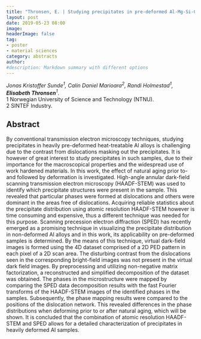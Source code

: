 ```yaml
---
title: "Thronsen, E. | Studying precipitates in pre-deformed Al-Mg-Si-Cu alloys by atomic resolution STEM and scanning electron diffraction"
layout: post
date: 2019-05-23 08:00
image:
headerImage: false
tag:
- poster
- material sciences
category: abstracts
author:
#description: Markdown summary with different options
---
```


_Jonas Kristoffer Sunde<sup>1</sup>, Calin Daniel Marioara<sup>2</sup>, Randi Holmestad<sup>1</sup>, **Elisabeth Thronsen**<sup>1</sup>_.<br/>
1 Norwegian University of Science and Technology (NTNU).<br/>
2 SINTEF Industry.<br/>


## Abstract

By conventional transmission electron microscopy techniques, studying precipitates in heavily pre-deformed heat-treatable Al alloys is challenging due to the contrast from dislocations masking out the precipitates. It is however of great interest to study precipitates in such samples, due to their importance for the macroscopical properties and the widespread use of work hardened materials. In this work, the effect of natural aging prior to- and followed by deformation is investigated.  High-angle annular dark-field scanning transmission electron microscopy (HAADF-STEM) was used to identify which precipitate structures were present in the sample. This revealed that particular phases were formed at dislocations and others were dominant in the areas free of dislocations. Acquiring reliable statistics about the precipitate distribution using atomic resolution HAADF-STEM however is time consuming and expensive, thus a different technique was needed for this purpose. Scanning precession electron diffraction (SPED) has recently emerged as a promising technique in visualizing the precipitate distribution in non-deformed Al alloys and in this work, its applicability on pre-deformed samples is determined. By the means of this technique, virtual dark-field images is formed using the 4D dataset comprised of a 2D PED pattern in each pixel of a 2D scan area. The disturbing contrast from the dislocations seen in the corresponding bright-field images was not present in the virtual dark field images. By preprocessing and utilizing non-negative matrix factorization, a reconstructed and simplified decomposition of the dataset was obtained. The phases in the microstructure were mapped by comparing the SPED data decomposition results with the fast Fourier transforms of the HAADF-STEM images of the identified phases in the samples. Subsequently, the phase mapping results were compared to the positions of the dislocation network. This revealed differences in the phase distributions when deforming prior to or after natural aging, which will be shown. It is concluded that the combination of atomic resolution HAADF-STEM and SPED allows for a detailed characterization of precipitates in heavily deformed Al samples.<br/>
